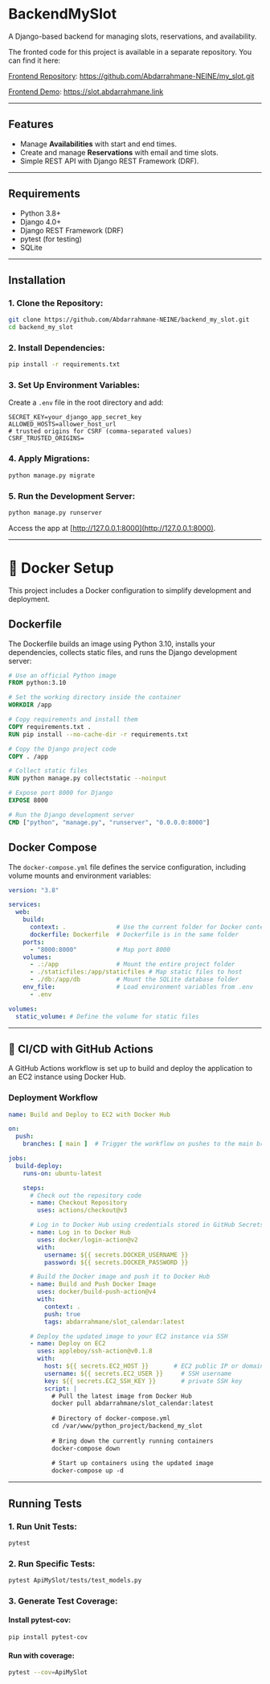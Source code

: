# BackendMySlot

A Django-based backend for managing slots, reservations, and availability.

The fronted code for this project is available in a separate repository. You can find it here:

[Frontend Repository](https://github.com/Abdarrahmane-NEINE/my_slot.git): https://github.com/Abdarrahmane-NEINE/my_slot.git

[Frontend Demo](https://slot.abdarrahmane.link): https://slot.abdarrahmane.link


---

## Features

- Manage **Availabilities** with start and end times.
- Create and manage **Reservations** with email and time slots.
- Simple REST API with Django REST Framework (DRF).

---

## Requirements

- Python 3.8+
- Django 4.0+
- Django REST Framework (DRF)
- pytest (for testing)
- SQLite 

---

## Installation

### 1. Clone the Repository:
```bash
git clone https://github.com/Abdarrahmane-NEINE/backend_my_slot.git
cd backend_my_slot
```


### 2. Install Dependencies:
```bash
pip install -r requirements.txt
```

### 3. Set Up Environment Variables:
Create a `.env` file in the root directory and add:
```
SECRET_KEY=your_django_app_secret_key
ALLOWED_HOSTS=allower_host_url
# trusted origins for CSRF (comma-separated values)
CSRF_TRUSTED_ORIGINS=
```

### 4. Apply Migrations:
```bash
python manage.py migrate
```

### 5. Run the Development Server:
```bash
python manage.py runserver
```
Access the app at [http://127.0.0.1:8000](http://127.0.0.1:8000).

---

# 🐳 Docker Setup

This project includes a Docker configuration to simplify development and deployment.

## Dockerfile

The Dockerfile builds an image using Python 3.10, installs your dependencies, collects static files, and runs the Django development server:

```dockerfile
# Use an official Python image
FROM python:3.10

# Set the working directory inside the container
WORKDIR /app

# Copy requirements and install them
COPY requirements.txt .
RUN pip install --no-cache-dir -r requirements.txt

# Copy the Django project code
COPY . /app

# Collect static files
RUN python manage.py collectstatic --noinput

# Expose port 8000 for Django
EXPOSE 8000

# Run the Django development server
CMD ["python", "manage.py", "runserver", "0.0.0.0:8000"]
```

## Docker Compose

The `docker-compose.yml` file defines the service configuration, including volume mounts and environment variables:

```yaml
version: "3.8"

services:
  web:
    build:
      context: .              # Use the current folder for Docker context
      dockerfile: Dockerfile  # Dockerfile is in the same folder
    ports:
      - "8000:8000"           # Map port 8000
    volumes:
      - .:/app                # Mount the entire project folder
      - ./staticfiles:/app/staticfiles # Map static files to host
      - ./db:/app/db          # Mount the SQLite database folder
    env_file:                 # Load environment variables from .env
      - .env

volumes:
  static_volume: # Define the volume for static files
```

---

## 🚀 CI/CD with GitHub Actions

A GitHub Actions workflow is set up to build and deploy the application to an EC2 instance using Docker Hub.

### Deployment Workflow

```yaml
name: Build and Deploy to EC2 with Docker Hub

on:
  push:
    branches: [ main ]  # Trigger the workflow on pushes to the main branch

jobs:
  build-deploy:
    runs-on: ubuntu-latest

    steps:
      # Check out the repository code
      - name: Checkout Repository
        uses: actions/checkout@v3

      # Log in to Docker Hub using credentials stored in GitHub Secrets
      - name: Log in to Docker Hub
        uses: docker/login-action@v2
        with:
          username: ${{ secrets.DOCKER_USERNAME }}
          password: ${{ secrets.DOCKER_PASSWORD }}

      # Build the Docker image and push it to Docker Hub
      - name: Build and Push Docker Image
        uses: docker/build-push-action@v4
        with:
          context: .
          push: true
          tags: abdarrahmane/slot_calendar:latest

      # Deploy the updated image to your EC2 instance via SSH
      - name: Deploy on EC2
        uses: appleboy/ssh-action@v0.1.8
        with:
          host: ${{ secrets.EC2_HOST }}       # EC2 public IP or domain
          username: ${{ secrets.EC2_USER }}     # SSH username
          key: ${{ secrets.EC2_SSH_KEY }}       # private SSH key
          script: |
            # Pull the latest image from Docker Hub
            docker pull abdarrahmane/slot_calendar:latest
            
            # Directory of docker-compose.yml
            cd /var/www/python_project/backend_my_slot
            
            # Bring down the currently running containers
            docker-compose down
            
            # Start up containers using the updated image
            docker-compose up -d
```

----

## Running Tests

### 1. Run Unit Tests:
```bash
pytest
```

### 2. Run Specific Tests:
```bash
pytest ApiMySlot/tests/test_models.py
```

### 3. Generate Test Coverage:
#### Install pytest-cov:
```bash
pip install pytest-cov
```

#### Run with coverage:
```bash
pytest --cov=ApiMySlot
```

